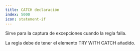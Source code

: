```yaml
---
title: CATCH declaración
index: 5000
icon: statement-if
---
```


Sirve para la captura de excepciones cuando la regla falla.

La regla debe de tener el elemento TRY WITH CATCH añadido.
